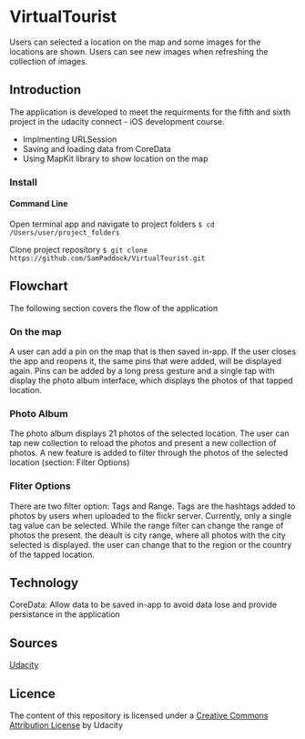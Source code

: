 # VirtualTourist
Users can selected a location on the map and some images for the locations are shown. Users can see new images when refreshing the collection of images.

## Introduction

The application is developed to meet the requirments for the fifth and sixth project in the udacity connect - iOS development course.
* Implmenting URLSession
* Saving and loading data from CoreData
* Using MapKit library to show location on the map

### Install

#### Command Line

Open terminal app and navigate to project folders
`$ cd /Users/user/project_folders`

Clone project repository
`$ git clone https://github.com/SamPaddock/VirtualTourist.git`

## Flowchart
The following section covers the flow of the application

### On the map
A user can add a pin on the map that is then saved in-app. If the user closes the app and reopens it, the same pins that were added, will be displayed again. 
Pins can be added by a long press gesture and a single tap with display the photo album interface, which displays the photos of that tapped location.


### Photo Album
The photo album displays 21 photos of the selected location. The user can tap new collection to reload the photos and present a new collection of photos.
A new feature is added to filter through the photos of the selected location (section: Filter Options)


### Fliter Options
There are two filter option: Tags and Range. Tags are the hashtags added to photos by users when uploaded to the flickr server. Currently, only a single tag value can be selected. While the range filter can change the range of photos the present. the deault is city range, where all photos with the city selected is displayed. the user can change that to the region or the country of the tapped location.


## Technology
CoreData: Allow data to be saved in-app to avoid data lose and provide persistance in the application

## Sources
[Udacity](https://www.udacity.com/course/ios-developer-nanodegree--nd003)

## Licence
The content of this repository is licensed under a [Creative Commons Attribution License](https://creativecommons.org/licenses/by/3.0/us/) by Udacity
